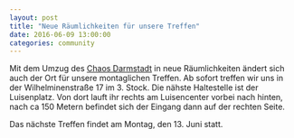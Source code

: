 ```yaml
---
layout: post
title: "Neue Räumlichkeiten für unsere Treffen"
date: 2016-06-09 13:00:00
categories: community
---
```


Mit dem Umzug des [Chaos Darmstadt](https://www.chaos-darmstadt.de) in neue Räumlichkeiten ändert sich auch der Ort für unsere montaglichen Treffen. Ab sofort treffen wir uns in der Wilhelminenstraße 17 im 3. Stock. Die nähste Haltestelle ist der Luisenplatz. Von dort lauft ihr rechts am Luisencenter vorbei nach hinten, nach ca 150 Metern befindet sich der Eingang dann auf der rechten Seite.

Das nächste Treffen findet am Montag, den 13. Juni statt.

